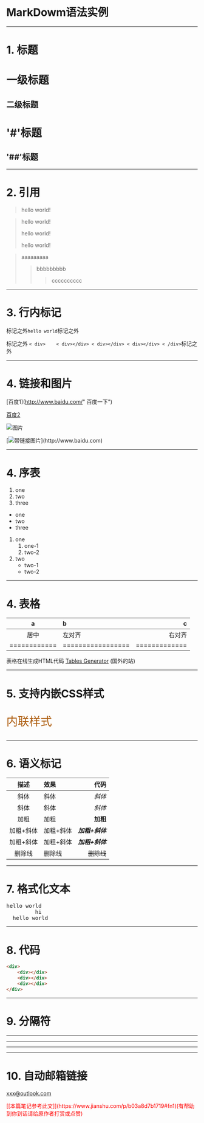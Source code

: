 MarkDowm语法实例
======

------
# 1. 标题
一级标题
======
二级标题
------

# '#'标题
## '##'标题

------
# 2. 引用
> hello world!

>
> hello world!
>
> hello world!
>
> hello world!

> aaaaaaaaa
>> bbbbbbbbb
>>> cccccccccc

------
# 3. 行内标记
标记之外`hello world`标记之外

标记之外 `
< div>   
   < div></div>
   < div></div>
   < div></div>
< /div>
`标记之外

------
# 4. 链接和图片
[百度1](http://www.baidu.com/" 百度一下")

[百度2][2]

[2]: http://www.baidu.com/   "百度二下"

![图片](https://upload-images.jianshu.io/upload_images/6912209-2b1e8871d7bf2d6e.png?imageMogr2/auto-orient/strip%7CimageView2/2/w/273 '图片描述')

[![带链接图片](https://upload-images.jianshu.io/upload_images/6912209-2b1e8871d7bf2d6e.png?imageMogr2/auto-orient/strip%7CimageView2/2/w/273'百度')](http://www.baidu.com)


------
# 4. 序表
1. one
2. two
3. three


* one
* two
* three


1. one
    1. one-1
    2. two-2
2. two
    * two-1
    * two-2


------
# 4. 表格
a  | b | c  
:-:|:- |-:
    居中    |     左对齐      |   右对齐    
============|=================|=============

表格在线生成HTML代码 [Tables Generator](https://link.jianshu.com/?t=http://www.tablesgenerator.com/) (国外的站)


-------
# 5. 支持内嵌CSS样式

<p style="color: #AD5D0F;font-size: 30px; font-family: '宋体';">内联样式</p>

-------
# 6. 语义标记
描述  | 效果 | 代码  
:-:|:- |-:
斜体 | 	斜体 | 	*斜体*
斜体 | 	斜体 | 	_斜体_
加粗 | 	加粗 | 	**加粗**
加粗+斜体 | 	加粗+斜体 | 	***加粗+斜体***
加粗+斜体 | 	加粗+斜体 | 	**_加粗+斜体_**
删除线 | 	删除线 | 	~~删除线~~  


-------
# 7. 格式化文本
<pre>
hello world
         hi
  hello world
</pre>

------
# 8. 代码
```HTML
<div>   
    <div></div>
    <div></div>
    <div></div>
</div>
```

----
# 9. 分隔符

***
---
*  *  *

----
# 10. 自动邮箱链接

<xxx@outlook.com>



<p style="color: red;font-size: 14px;">[[本篇笔记参考此文]](https://www.jianshu.com/p/b03a8d7b1719#fn1)(有帮助到你到话请给原作者打赏或点赞)</p>
